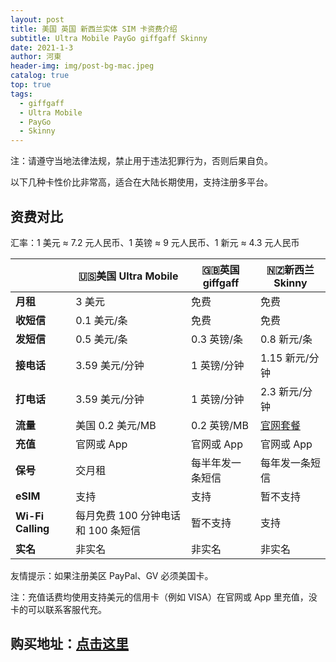 ```yaml
---
layout: post
title: 美国 英国 新西兰实体 SIM 卡资费介绍
subtitle: Ultra Mobile PayGo giffgaff Skinny
date: 2021-1-3
author: 河東
header-img: img/post-bg-mac.jpeg
catalog: true
top: true
tags:
  - giffgaff
  - Ultra Mobile
  - PayGo
  - Skinny
---
```


注：请遵守当地法律法规，禁止用于违法犯罪行为，否则后果自负。

以下几种卡性价比非常高，适合在大陆长期使用，支持注册多平台。

## 资费对比

汇率：1 美元 ≈ 7.2 元人民币、1 英镑 ≈ 9 元人民币、1 新元 ≈ 4.3 元人民币

|   |  🇺🇸美国 Ultra Mobile | 🇬🇧英国 giffgaff| 🇳🇿新西兰 Skinny|
|  ----  | ----  |----  | ----  |
|  **月租**  | 3 美元 |免费  | 免费|
|  **收短信**|   0.1 美元/条   |免费  | 免费|
|  **发短信** |   0.5 美元/条   |0.3 英镑/条 | 0.8 新元/条|
| **接电话** | 3.59 美元/分钟    |1 英镑/分钟  | 1.15 新元/分钟|
| **打电话** | 3.59 美元/分钟    |1 英镑/分钟  |2.3 新元/分钟 |
|**流量**|美国 0.2 美元/MB|0.2 英镑/MB|[官网套餐](https://www.skinny.co.nz/pricing/overseas-roaming/)|
|**充值**|官网或 App		|官网或 App|官网或 App|
|**保号**|交月租|每半年发一条短信|每年发一条短信|
|**eSIM**|支持|支持|暂不支持|
|**Wi-Fi Calling**|每月免费 100 分钟电话和 100 条短信|暂不支持|支持|
|**实名**|非实名		|非实名		|非实名|

友情提示：如果注册美区 PayPal、GV 必须美国卡。

注：充值话费均使用支持美元的信用卡（例如 VISA）在官网或 App 里充值，没卡的可以联系客服代充。

## 购买地址：[点击这里](https://simgv.com/2023/03/19/store/)